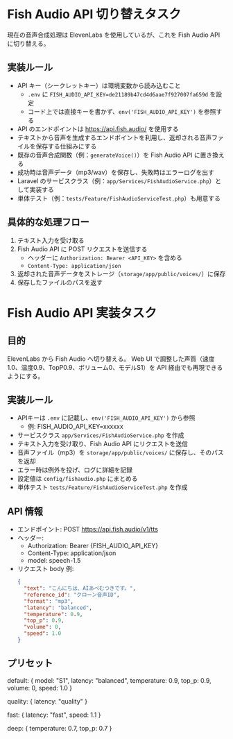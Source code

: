 # Fish Audio API 切り替えタスク

現在の音声合成処理は ElevenLabs を使用しているが、これを Fish Audio API に切り替える。

## 実装ルール
- API キー（シークレットキー）は環境変数から読み込むこと
  - `.env` に `FISH_AUDIO_API_KEY=de21189b47cd4d6aae7f927007fa659d` を設定
  - コード上では直接キーを書かず、`env('FISH_AUDIO_API_KEY')` を参照する
- API のエンドポイントは https://api.fish.audio/ を使用する
- テキストから音声を生成するエンドポイントを利用し、返却される音声ファイルを保存する仕組みにする
- 既存の音声合成関数（例：`generateVoice()`）を Fish Audio API に置き換える
- 成功時は音声データ（mp3/wav）を保存し、失敗時はエラーログを出す
- Laravel のサービスクラス（例：`app/Services/FishAudioService.php`）として実装する
- 単体テスト（例：`tests/Feature/FishAudioServiceTest.php`）も用意する

## 具体的な処理フロー
1. テキスト入力を受け取る
2. Fish Audio API に POST リクエストを送信する
   - ヘッダーに `Authorization: Bearer <API_KEY>` を含める
   - `Content-Type: application/json`
3. 返却された音声データをストレージ（`storage/app/public/voices/`）に保存
4. 保存したファイルのパスを返す


# Fish Audio API 実装タスク

## 目的
ElevenLabs から Fish Audio へ切り替える。
Web UI で調整した声質（速度1.0、温度0.9、TopP0.9、ボリューム0、モデルS1）を API 経由でも再現できるようにする。

## 実装ルール
- APIキーは `.env` に記載し、`env('FISH_AUDIO_API_KEY')` から参照
  - 例: FISH_AUDIO_API_KEY=xxxxxx
- サービスクラス `app/Services/FishAudioService.php` を作成
- テキスト入力を受け取り、Fish Audio API にリクエストを送信
- 音声ファイル（mp3）を `storage/app/public/voices/` に保存し、そのパスを返却
- エラー時は例外を投げ、ログに詳細を記録
- 設定値は `config/fishaudio.php` にまとめる
- 単体テスト `tests/Feature/FishAudioServiceTest.php` を作成

## API 情報
- エンドポイント: POST https://api.fish.audio/v1/tts
- ヘッダー:
  - Authorization: Bearer {FISH_AUDIO_API_KEY}
  - Content-Type: application/json
  - model: speech-1.5
- リクエスト body 例:
  ```json
  {
    "text": "こんにちは、AIあべむつきです。",
    "reference_id": "クローン音声ID",
    "format": "mp3",
    "latency": "balanced",
    "temperature": 0.9,
    "top_p": 0.9,
    "volume": 0,
    "speed": 1.0
  }

## プリセット

default: { model: "S1", latency: "balanced", temperature: 0.9, top_p: 0.9, volume: 0, speed: 1.0 }

quality: { latency: "quality" }

fast: { latency: "fast", speed: 1.1 }

deep: { temperature: 0.7, top_p: 0.7 }